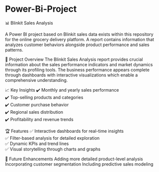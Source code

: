 # Power-Bi-Project 
📊 Blinkit Sales Analysis

A Power BI project based on Blinkit sales data exists within this repository for the online grocery delivery platform. A report contains information that analyzes customer behaviors alongside product performance and sales patterns.



🚀 Project Overview
The Blinkit Sales Analysis report provides crucial information about the sales performance indicators and market dynamics through its profiling tools. The business performance appears complete through dashboards with interactive visualizations which enable a comprehensive understanding.



 📈 Key Insights
✔️ Monthly and yearly sales performance  
✔️ Top-selling products and categories  
✔️ Customer purchase behavior  
✔️ Regional sales distribution  
✔️ Profitability and revenue trends  



 🏆 Features
✅ Interactive dashboards for real-time insights  
✅ Filter-based analysis for detailed exploration  
✅ Dynamic KPIs and trend lines  
✅ Visual storytelling through charts and graphs  



🎯 Future Enhancements
Adding more detailed product-level analysis
Incorporating customer segmentation
Including predictive sales modeling
